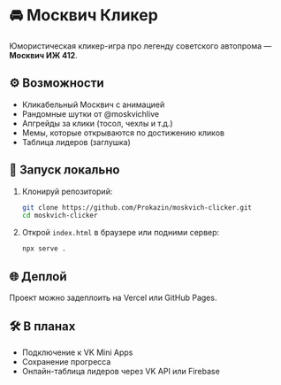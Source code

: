 
# 🚘 Москвич Кликер

Юмористическая кликер-игра про легенду советского автопрома — **Москвич ИЖ 412**.

## ⚙️ Возможности

- Кликабельный Москвич с анимацией
- Рандомные шутки от @moskvichlive
- Апгрейды за клики (тосол, чехлы и т.д.)
- Мемы, которые открываются по достижению кликов
- Таблица лидеров (заглушка)

## 🚀 Запуск локально

1. Клонируй репозиторий:
   ```bash
   git clone https://github.com/Prokazin/moskvich-clicker.git
   cd moskvich-clicker
   ```

2. Открой `index.html` в браузере или подними сервер:
   ```bash
   npx serve .
   ```

## 🌐 Деплой

Проект можно задеплоить на Vercel или GitHub Pages.

## 🛠 В планах

- Подключение к VK Mini Apps
- Сохранение прогресса
- Онлайн-таблица лидеров через VK API или Firebase
